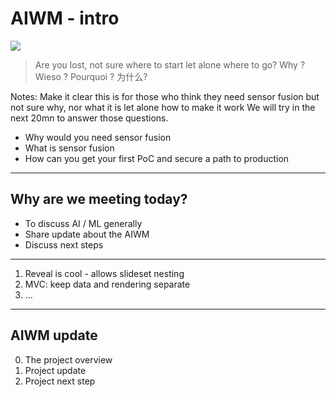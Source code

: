 # AIWM - intro

![](../static/img/maze_with_help_grey.png)

> Are you lost, not sure where to start let alone where to go?
Why ? Wieso ? Pourquoi ? 为什么?


Notes: Make it clear this is for those who think they need sensor fusion but not sure why, nor what it is let alone how to make it work
We will try in the next 20mn to answer those questions.
* Why would you need sensor fusion
* What is sensor fusion
* How can you get your first PoC and secure a path to production

---

## Why are we meeting today?

* To discuss AI / ML generally
* Share update about the AIWM
* Discuss next steps

----

<!-- .slide: data-background-iframe="https://matt-chv.github.io/aiwatermeter/reveal/ai_news.html#/" data-background-interactive-->

1. Reveal is cool - allows slideset nesting
2. MVC: keep data and rendering separate
3. ...


---

## AIWM update

0. The project overview <!-- .element: class="fragment" data-fragment-index="1" -->
1. Project update <!-- .element: class="fragment" data-fragment-index="2" -->
2. Project next step <!-- .element: class="fragment" data-fragment-index="3" -->

